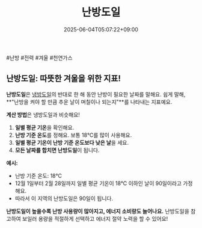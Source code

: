 ﻿---
title: "난방도일"
date: 2025-06-04T05:07:22+09:00
lastmod: 2025-06-04T05:07:22+09:00
type: docs
sidebar:
  open: true
weight: 2
---
<div style="display:none">
  <meta property="article:published_time" content="2025-06-03T20:07:22Z" />
  <meta property="article:modified_time" content="2025-06-03T20:07:22Z" />
</div>
#난방 #전력 #겨울 #천연가스 

## 난방도일: 따뜻한 겨울을 위한 지표!

**난방도일**은 [냉방도일](/industry-study/냉방도일/)의 반대로 한 해 동안 난방이 필요한 날짜를 말해요. 쉽게 말해, **"난방을 켜야 할 만큼 추운 날이 며칠이나 되는지"**를 나타내는 지표예요.

**계산 방법**은 냉방도일과 비슷해요!

1. **일별 평균 기온**을 확인해요.
2. **난방 기준 온도**를 정해요. 보통 18℃를 많이 사용해요.
3. **일별 평균 기온이 난방 기준 온도보다 낮은 날**을 세요.
4. **모든 날짜를 합치면 난방도일**이 됩니다.

**예시:**

- 난방 기준 온도: 18℃
- 12월 1일부터 2월 28일까지 일별 평균 기온이 18℃ 이하인 날이 90일이라고 가정해요.
- 따라서 이 지역의 난방도일은 90일이 됩니다.

**난방도일이 높을수록 난방 사용량이 많아지고, 에너지 소비량도 늘어나요.** 난방도일을 참고하여 보일러 용량을 적절하게 선택하고 에너지 절약 노력을 할 수 있어요!
